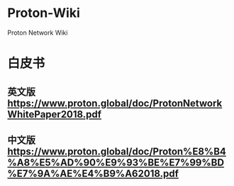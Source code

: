 # Proton-Wiki
Proton Network Wiki

# 白皮书
## 英文版 https://www.proton.global/doc/ProtonNetworkWhitePaper2018.pdf
## 中文版 https://www.proton.global/doc/Proton%E8%B4%A8%E5%AD%90%E9%93%BE%E7%99%BD%E7%9A%AE%E4%B9%A62018.pdf

